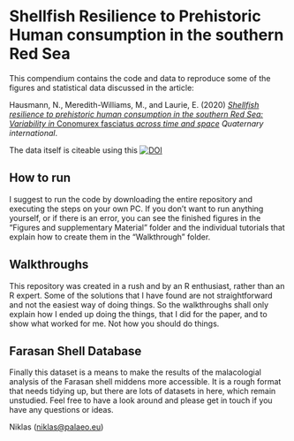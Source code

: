 Shellfish Resilience to Prehistoric Human consumption in the southern Red Sea
=============================================================================

This compendium contains the code and data to reproduce some of the figures and statistical data discussed in the article:

Hausmann, N., Meredith-Williams, M., and Laurie, E. (2020) [_Shellfish resilience to prehistoric human consumption in the southern Red Sea: Variability in_ Conomurex fasciatus _across time and space_](https://www.sciencedirect.com/science/article/abs/pii/S1040618220301981) _Quaternary international_.

The data itself is citeable using this [![ DOI](https://zenodo.org/badge/248758954.svg)](https://zenodo.org/badge/latestdoi/248758954)


How to run
------------------------

I suggest to run the code by downloading the entire repository and executing the steps on your own PC. If you don’t want to run anything yourself, or if there is an error, you can see the finished figures in the “Figures and supplementary Material” folder and the individual tutorials that explain how to create them in the “Walkthrough” folder.

Walkthroughs
------------

This repository was created in a rush and by an R enthusiast, rather than an R expert. Some of the solutions that I have found are not straightforward and not the easiest way of doing things. So the walkthroughs shall only explain how I ended up doing the things, that I did for the paper, and to show what worked for me. Not how you should do things.

Farasan Shell Database
----------------------

Finally this dataset is a means to make the results of the malacologial analysis of the Farasan shell middens more accessible. It is a rough format that needs tidying up, but there are lots of datasets in here, which remain unstudied. Feel free to have a look around and please get in touch if you have any questions or ideas.

Niklas (niklas@palaeo.eu)
